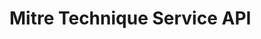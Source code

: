 # Mitre Technique Service API

<swagger-ui src="https://cyberrangecz.github.io/backend-mitre-technique-service/mitre-technique-service-swagger-open-api.yaml"/>

